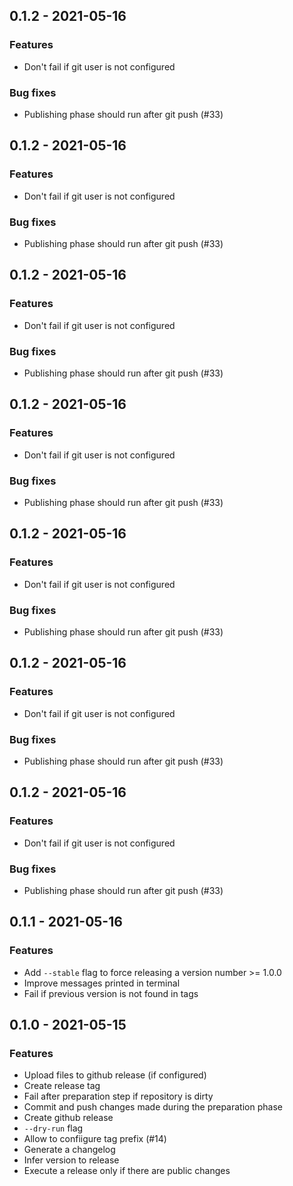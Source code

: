 ## 0.1.2 - 2021-05-16

### Features

* Don't fail if git user is not configured


### Bug fixes

* Publishing phase should run after git push (#33)



## 0.1.2 - 2021-05-16

### Features

* Don't fail if git user is not configured


### Bug fixes

* Publishing phase should run after git push (#33)



## 0.1.2 - 2021-05-16

### Features

* Don't fail if git user is not configured


### Bug fixes

* Publishing phase should run after git push (#33)



## 0.1.2 - 2021-05-16

### Features

* Don't fail if git user is not configured


### Bug fixes

* Publishing phase should run after git push (#33)



## 0.1.2 - 2021-05-16

### Features

* Don't fail if git user is not configured


### Bug fixes

* Publishing phase should run after git push (#33)



## 0.1.2 - 2021-05-16

### Features

* Don't fail if git user is not configured


### Bug fixes

* Publishing phase should run after git push (#33)



## 0.1.2 - 2021-05-16

### Features

* Don't fail if git user is not configured


### Bug fixes

* Publishing phase should run after git push (#33)



## 0.1.1 - 2021-05-16

### Features

* Add `--stable` flag to force releasing a version number >= 1.0.0
* Improve messages printed in terminal
* Fail if previous version is not found in tags



## 0.1.0 - 2021-05-15

### Features

* Upload files to github release (if configured)
* Create release tag
* Fail after preparation step if repository is dirty
* Commit and push changes made during the preparation phase
* Create github release
* `--dry-run` flag
* Allow to confiigure tag prefix (#14)
* Generate a changelog
* Infer version to release
* Execute a release only if there are public changes
